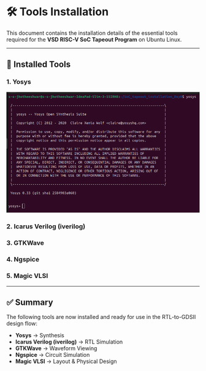 # 🛠 Tools Installation

This document contains the installation details of the essential tools required for the **VSD RISC-V SoC Tapeout Program** on Ubuntu Linux.

---

## 📌 Installed Tools

### 1. Yosys  
 ![Yosys version check](yosys.png)

### 2. Icarus Verilog (iverilog)  


### 3. GTKWave  


### 4. Ngspice  
 

### 5. Magic VLSI  
 

---

## ✅ Summary

The following tools are now installed and ready for use in the RTL-to-GDSII design flow:  
- **Yosys** → Synthesis  
- **Icarus Verilog (iverilog)** → RTL Simulation  
- **GTKWave** → Waveform Viewing  
- **Ngspice** → Circuit Simulation  
- **Magic VLSI** → Layout & Physical Design  
